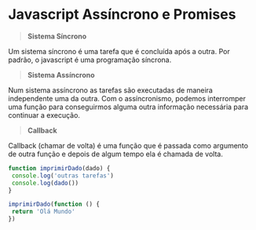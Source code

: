 # Javascript Assíncrono e Promises

> **Sistema Síncrono**

Um sistema síncrono é uma tarefa que é concluída após a outra. Por padrão, o javascript é uma programação síncrona.

> **Sistema Assíncrono**

Num sistema assíncrono as tarefas são executadas de maneira independente uma da outra. Com o assíncronismo, podemos interromper uma função para conseguirmos alguma outra informação necessária para continuar a execução.

> **Callback**

Callback (chamar de volta) é uma função que é passada como argumento de outra função e depois de algum tempo ela é chamada de volta.

```js
function imprimirDado(dado) {
 console.log('outras tarefas')
 console.log(dado())
}

imprimirDado(function () {
 return 'Olá Mundo'
})
```
